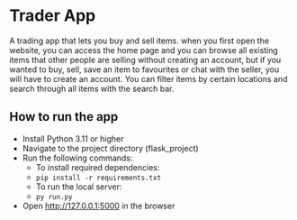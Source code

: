 # Trader App

A trading app that lets you buy and sell items. when you first open the website, you can access the home page and you can browse all existing items that other people are selling without creating an account, but if you wanted to buy, sell, save an item to favourites or chat with the seller, you will have to create an account. You can filter items by certain locations and search through all items with the search bar.

## How to run the app
- Install Python 3.11 or higher
- Navigate to the project directory (flask_project)
- Run the following commands:
    - To install required dependencies:
    - `pip install -r requirements.txt`
    - To run the local server:
    - `py run.py`
- Open http://127.0.0.1:5000 in the browser
